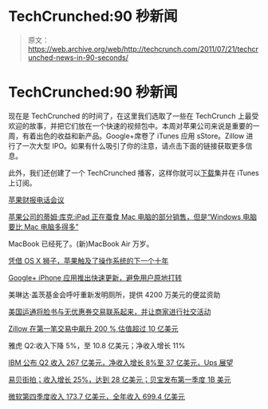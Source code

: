 # TechCrunched:90 秒新闻

> 原文：<https://web.archive.org/web/http://techcrunch.com/2011/07/21/techcrunched-news-in-90-seconds/>

# TechCrunched:90 秒新闻

现在是 TechCrunched 的时间了，在这里我们选取了一些在 TechCrunch 上最受欢迎的故事，并把它们放在一个快速的视频包中。本周对苹果公司来说是重要的一周，有着出色的收益和新产品。Google+席卷了 iTunes 应用 sStore。Zillow 进行了一次大型 IPO。如果有什么吸引了你的注意，请点击下面的链接获取更多信息。

此外，我们还创建了一个 TechCrunched 播客，这样你就可以[下载](https://web.archive.org/web/20230205014045/http://itunes.apple.com/us/podcast/techcrunched/id450851005)集并在 iTunes 上订阅。

[苹果财报电话会议](https://web.archive.org/web/20230205014045/https://techcrunch.com/2011/07/19/apple-earnings-call-notes/)

[苹果公司的蒂姆·库克:iPad 正在蚕食 Mac 电脑的部分销售，但是“Windows 电脑要比 Mac 电脑多得多”](https://web.archive.org/web/20230205014045/https://techcrunch.com/2011/07/19/ipad-cannibalizing-pc/)

MacBook 已经死了。(新)MacBook Air 万岁。

[凭借 OS X 狮子，苹果触及了操作系统的下一个十年](https://web.archive.org/web/20230205014045/https://techcrunch.com/2011/07/20/os-x-lion-upgrade/)

[Google+ iPhone 应用推出快速更新，避免用户原地打转](https://web.archive.org/web/20230205014045/https://techcrunch.com/2011/07/19/google-iphone-app-speedy-update/)

美琳达·盖茨基金会呼吁重新发明厕所，提供 4200 万美元的便盆资助

[美国运通将脸书与无优惠券交易联系起来，并让商家进行社交活动](https://web.archive.org/web/20230205014045/https://techcrunch.com/2011/07/18/amex-facebook-deals-go-social/)

[Zillow 在第一笔交易中飙升 200 %,估值超过 10 亿美元](https://web.archive.org/web/20230205014045/https://techcrunch.com/2011/07/20/zillow-soars-200-percent-in-first-trade-with-over-1-billion-valuation/)

雅虎 Q2:收入下降 5%，至 10.8 亿美元；净收入增长 11%

[IBM 公布 Q2 收入 267 亿美元，净收入增长 8%至 37 亿美元，Ups 展望](https://web.archive.org/web/20230205014045/https://techcrunch.com/2011/07/18/ibm-posts-q2-revenue-of-26-7b-with-net-income-up-8-percent-to-3-7b-ups-outlook/)

[易贝街拍；收入增长 25%，达到 28 亿美元；贝宝发布第一季度 1B 美元](https://web.archive.org/web/20230205014045/https://techcrunch.com/2011/07/20/ebay-beats-the-street-revenue-up-25-percent-to-2-8b-paypal-posts-first-1b-quarter/)

[微软第四季度收入 173.7 亿美元，全年收入 699.4 亿美元](https://web.archive.org/web/20230205014045/https://techcrunch.com/2011/07/21/microsoft-revenue-up-12-at-69-94-billion-for-the-year/)